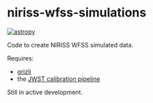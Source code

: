 # niriss-wfss-simulations

[![astropy](http://img.shields.io/badge/powered%20by-AstroPy-orange.svg?style=flat)](http://www.astropy.org/)

Code to create NIRISS WFSS simulated data. 

Requires:
* [grizli](https://github.com/jotaylor/grizli)
* the [JWST calibration pipeline](https://github.com/jotaylor/jwst)

Still in active development.
